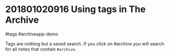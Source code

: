 # 201801020916 Using tags in The Archive
#tags #archiveapp-demo

Tags are nothing but a saved search. If you click on #archive you will search for all notes that contain `#archive`. 
